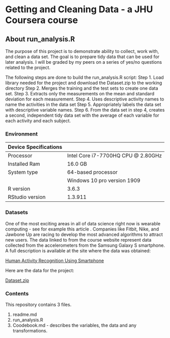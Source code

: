 # Getting and Cleaning Data - a JHU Coursera course

## About run_analysis.R
The purpose of this project is to demonstrate ability to collect, work with, and clean a data set. The goal is to prepare tidy data that can be used for later analysis. I will be graded by my peers on a series of yes/no questions related to the project. 

The following steps are done to build the run_analysis.R script:
Step 1. Load library needed for the project and download the Dataset.zip to the working directory
Step 2. Merges the training and the test sets to create one data set.
Step 3. Extracts only the measurements on the mean and standard deviation for each measurement.
Step 4. Uses descriptive activity names to name the activities in the data set
Step 5. Appropriately labels the data set with descriptive variable names.
Step 6. From the data set in step 4, creates a second, independent tidy data set with the average of each variable for each activity and each subject.

### Environment
| Device Specifications  |  |
| --- | --- |
| Processor | Intel Core i7-7700HQ CPU @ 2.80GHz  |
| Installed Ram | 16.0 GB  |
| System type | 64-based processor          |
|               | Windows 10 pro version 1909 |
| R version | 3.6.3 |
| RStudio version | 1.3.911 |
### Datasets
One of the most exciting areas in all of data science right now is wearable computing - see for example this article . Companies like Fitbit, Nike, and Jawbone Up are racing to develop the most advanced algorithms to attract new users. The data linked to from the course website represent data collected from the accelerometers from the Samsung Galaxy S smartphone. A full description is available at the site where the data was obtained:

[Human Activity Recognition Using Smartphone](http://archive.ics.uci.edu/ml/datasets/Human+Activity+Recognition+Using+Smartphones)

Here are the data for the project:

[Dataset.zip](https://d396qusza40orc.cloudfront.net/getdata%2Fprojectfiles%2FUCI%20HAR%20Dataset.zip)

### Contents
This repository contains 3 files.
1. readme.md 
2. run_analysis.R 
3. Coodebook.md - describes the variables, the data and any transformations.

